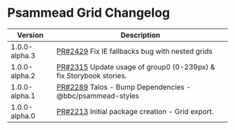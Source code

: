 # Psammead Grid Changelog

<!-- prettier-ignore -->
| Version | Description |
|---------|-------------|
| 1.0.0-alpha.3 | [PR#2429](https://github.com/bbc/psammead/pull/2429) Fix IE fallbacks bug with nested grids |
| 1.0.0-alpha.2 | [PR#2315](https://github.com/bbc/psammead/pull/2315) Update usage of group0 (0-239px) & fix Storybook stories. |
| 1.0.0-alpha.1 | [PR#2289](https://github.com/bbc/psammead/pull/2289) Talos - Bump Dependencies - @bbc/psammead-styles |
| 1.0.0-alpha.0 | [PR#2213](https://github.com/bbc/psammead/pull/2213) Initial package creation - Grid export. |
